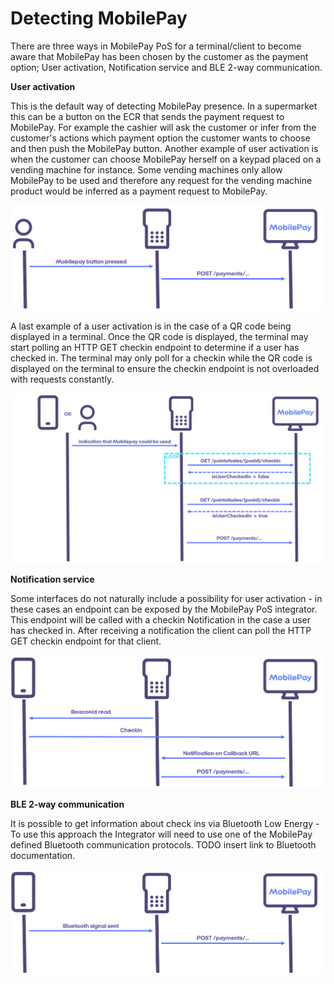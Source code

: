 # Detecting MobilePay

There are three ways in MobilePay PoS for a terminal/client to become aware that MobilePay has been chosen by the customer as the payment option; User activation, Notification service and BLE 2-way communication.

**User activation**

This is the default way of detecting MobilePay presence. In a supermarket this can be a button on the ECR that sends the payment request to MobilePay. For example the cashier will ask the customer or infer from the customer's actions which payment option the customer wants to choose and then push the MobilePay button. Another example of user activation is when the customer can choose MobilePay herself on a keypad placed on a vending machine for instance. Some vending machines only allow MobilePay to be used and therefore any request for the vending machine product would be inferred as a payment request to MobilePay.

[![](assets/images/POD_MobilepayButton.png)](assets/images/POD_MobilepayButton.png)

A last example of a user activation is in the case of a QR code being displayed in a terminal. Once the QR code is displayed,
the terminal may start polling an HTTP GET checkin endpoint to determine if a user has checked in. The terminal may only poll
for a checkin while the QR code is displayed on the terminal to ensure the checkin endpoint is not overloaded with requests 
constantly.

[![](assets/images/POD_polling.png)](assets/images/POD_polling.png)

**Notification service**

Some interfaces do not naturally include a possibility for user activation - in these cases an endpoint can be exposed by the MobilePay PoS integrator. This endpoint will be called with a checkin Notification in the case a user has checked in. After receiving a notification the client can poll the HTTP GET checkin endpoint for that client.

[![](assets/images/POD_BeaconIDRead.png)](assets/images/POD_BeaconIDRead.png)

**BLE 2-way communication**

It is possible to get information about check ins via Bluetooth Low Energy - To use this approach the Integrator will need to use one of the MobilePay defined Bluetooth communication protocols. TODO insert link to Bluetooth documentation.

[![](assets/images/POD_BLEsignal.png)](assets/images/POD_BLEsignal.png)
